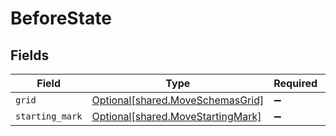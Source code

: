 # BeforeState


## Fields

| Field                                                                        | Type                                                                         | Required                                                                     | Description                                                                  |
| ---------------------------------------------------------------------------- | ---------------------------------------------------------------------------- | ---------------------------------------------------------------------------- | ---------------------------------------------------------------------------- |
| `grid`                                                                       | [Optional[shared.MoveSchemasGrid]](../../models/shared/moveschemasgrid.md)   | :heavy_minus_sign:                                                           | N/A                                                                          |
| `starting_mark`                                                              | [Optional[shared.MoveStartingMark]](../../models/shared/movestartingmark.md) | :heavy_minus_sign:                                                           | N/A                                                                          |